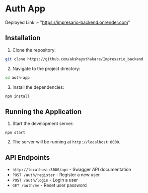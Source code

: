 # Auth App
Deployed Link :- "https://impresario-backend.onrender.com"
## Installation

1. Clone the repository:
  ```bash
  git clone https://github.com/akshaysthakare/Impresario_backend
  ```
2. Navigate to the project directory:
  ```bash
  cd auth-app
  ```
3. Install the dependencies:
  ```bash
  npm install
  ```


## Running the Application

1. Start the development server:
  ```Starting
  npm start
  ```

2. The server will be running at `http://localhost:8000`.

## API Endpoints
- `http://localhost:3000/api` - Swagger API documentation
- `POST /auth/register` - Register a new user
- `POST /auth/login` - Login a user
- `GET /auth/me` - Reset user password


